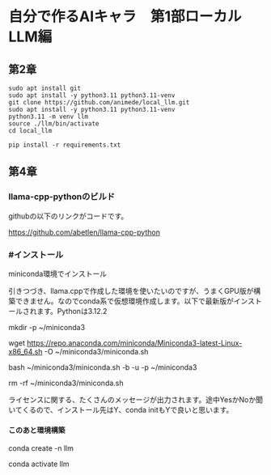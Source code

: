 # 自分で作るAIキャラ　第1部ローカルLLM編
## 第2章
```
sudo apt install git
sudo apt install -y python3.11 python3.11-venv
git clone https://github.com/animede/local_llm.git
sudo apt install -y python3.11 python3.11-venv
python3.11 -m venv llm
source ./llm/bin/activate
cd local_llm

pip install -r requirements.txt
```
## 第4章

### llama-cpp-pythonのビルド

githubの以下のリンクがコードです。

https://github.com/abetlen/llama-cpp-python

### #インストール

miniconda環境でインストール

引きつづき、llama.cppで作成した環境を使いたいのですが、うまくGPU版が構築できません。なのでconda系で仮想環境作成します。以下で最新版がインストールされます。Pythonは3.12.2

mkdir -p ~/miniconda3

wget https://repo.anaconda.com/miniconda/Miniconda3-latest-Linux-x86_64.sh -O ~/miniconda3/miniconda.sh

bash ~/miniconda3/miniconda.sh -b -u -p ~/miniconda3

rm -rf ~/miniconda3/miniconda.sh

ライセンスに関する、たくさんのメッセージが出力されます。途中YesかNoか聞いてくるので、インストール先はY、conda initもYで良いと思います。

#### このあと環境構築

conda create -n llm

conda activate llm
